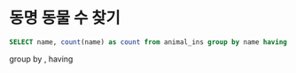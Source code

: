 # 동명 동물 수 찾기



``` sql
SELECT name, count(name) as count from animal_ins group by name having count > 1 order by name;
```



group by , having 

